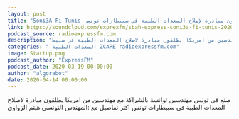 ```yaml
---
layout: post
title: "Soni3A Fi Tunis -مهندسين توانسة بالشراكة مع مهندسين من أمريكا يطلقون مبادرة لإصلاح المعدات الطبية في سبيطارات تونس - Radio"
link: https://soundcloud.com/exprexfm/sbah-express-soni3a-fi-tunis-20200319
podcast_source: radioexpressfm.com
description: "صنع في تونس مهندسين توانسة بالشراكة مع مهندسين من امريكا يطلقون مبادرة لاصلاح المعدات الطبية في سبيط..."
categories: " المعدات الطبية ZCARE radioexpressfm.com"
image: Startup.png
podcast_author: "ExpressFM"
podcast_date: 2020-03-19 00:00:00
author: "algorabot"
date: 2020-04-14 00:00:00
---
```

صنع في تونس مهندسين توانسة بالشراكة مع مهندسين من امريكا يطلقون مبادرة لاصلاح المعدات الطبية في سبيطارات تونس اكثر تفاصيل مع :المهندس التونسي هيثم الزواوي
